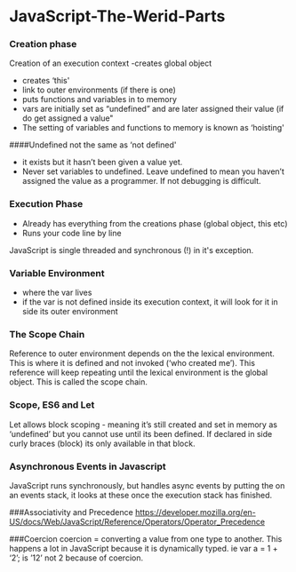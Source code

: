 # JavaScript-The-Werid-Parts


### Creation phase
Creation of an execution context
-creates global object
- creates ‘this'
- link to outer environments (if there is one)
- puts functions and variables in to memory
- vars are initially set as “undefined” and are later assigned their value (if do get assigned a value"
- The setting of variables and functions to memory is known as ‘hoisting'

####Undefined not the same as ‘not defined'
- it exists but it hasn’t been given a value yet.
- Never set variables to undefined. Leave undefined to mean you haven’t assigned the value as a programmer. If not debugging is difficult.

### Execution Phase
- Already has everything from the creations phase (global object, this etc)
- Runs your code line by line

JavaScript is single threaded and synchronous (!) in it's exception.


### Variable Environment
- where the var lives
- if the var is not defined inside its execution context, it will look for it in side its outer environment

### The Scope Chain
Reference to outer environment  depends on the the lexical environment. This is where it is defined and not invoked (‘who created me’). This reference will keep repeating until the lexical environment is the global object. This is called the scope chain.

### Scope, ES6 and Let
Let allows block scoping - meaning it’s still created and set in memory as ‘undefined’ but you cannot use until its been defined. If declared in side curly braces (block) its only available in that block.

### Asynchronous Events in Javascript
JavaScript runs synchronously, but handles async events by putting the on an events stack, it looks at these once the execution stack has finished.

###Associativity and Precedence
https://developer.mozilla.org/en-US/docs/Web/JavaScript/Reference/Operators/Operator_Precedence

###Coercion
coercion = converting a value from one type to another. This happens a lot in JavaScript because it is dynamically typed.
ie var a = 1 + ‘2’; is ’12’ not 2 because of coercion.
